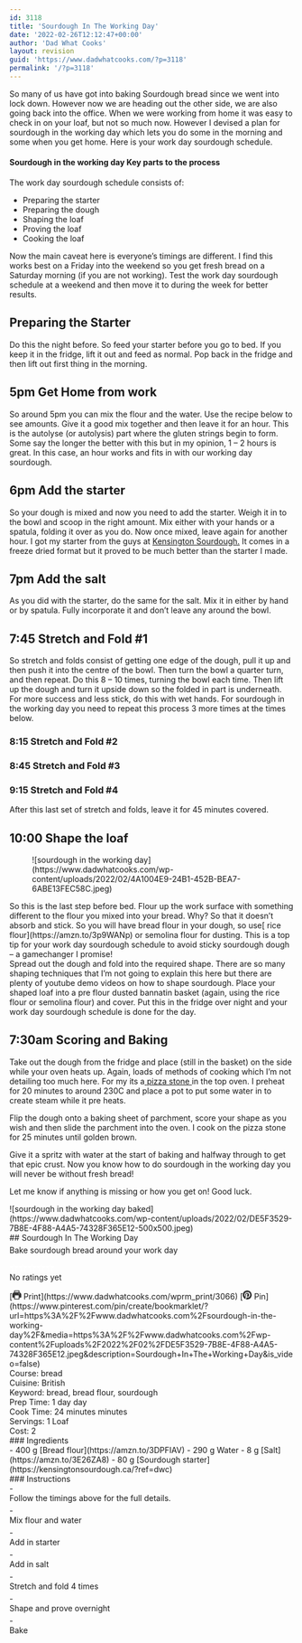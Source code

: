 ```yaml
---
id: 3118
title: 'Sourdough In The Working Day'
date: '2022-02-26T12:12:47+00:00'
author: 'Dad What Cooks'
layout: revision
guid: 'https://www.dadwhatcooks.com/?p=3118'
permalink: '/?p=3118'
---
```


So many of us have got into baking Sourdough bread since we went into lock down. However now we are heading out the other side, we are also going back into the office. When we were working from home it was easy to check in on your loaf, but not so much now. However I devised a plan for sourdough in the working day which lets you do some in the morning and some when you get home. Here is your work day sourdough schedule.

#### Sourdough in the working day Key parts to the process

The work day sourdough schedule consists of:

- Preparing the starter
- Preparing the dough
- Shaping the loaf
- Proving the loaf
- Cooking the loaf

Now the main caveat here is everyone’s timings are different. I find this works best on a Friday into the weekend so you get fresh bread on a Saturday morning (if you are not working). Test the work day sourdough schedule at a weekend and then move it to during the week for better results.

## Preparing the Starter

Do this the night before. So feed your starter before you go to bed. If you keep it in the fridge, lift it out and feed as normal. Pop back in the fridge and then lift out first thing in the morning.

## 5pm Get Home from work 

So around 5pm you can mix the flour and the water. Use the recipe below to see amounts. Give it a good mix together and then leave it for an hour. This is the autolyse (or autolysis) part where the gluten strings begin to form. Some say the longer the better with this but in my opinion, 1 – 2 hours is great. In this case, an hour works and fits in with our working day sourdough.

## 6pm Add the starter

So your dough is mixed and now you need to add the starter. Weigh it in to the bowl and scoop in the right amount. Mix either with your hands or a spatula, folding it over as you do. Now once mixed, leave again for another hour. I got my starter from the guys at [Kensington Sourdough.](https://kensingtonsourdough.ca/?ref=dwc) It comes in a freeze dried format but it proved to be much better than the starter I made.

## 7pm Add the salt

As you did with the starter, do the same for the salt. Mix it in either by hand or by spatula. Fully incorporate it and don’t leave any around the bowl.

## 7:45 Stretch and Fold #1

So stretch and folds consist of getting one edge of the dough, pull it up and then push it into the centre of the bowl. Then turn the bowl a quarter turn, and then repeat. Do this 8 – 10 times, turning the bowl each time. Then lift up the dough and turn it upside down so the folded in part is underneath. For more success and less stick, do this with wet hands. For sourdough in the working day you need to repeat this process 3 more times at the times below.

### 8:15 Stretch and Fold #2

### 8:45 Stretch and Fold #3

### 9:15 Stretch and Fold #4

After this last set of stretch and folds, leave it for 45 minutes covered.

## 10:00 Shape the loaf

<div class="wp-block-media-text alignwide has-media-on-the-right is-stacked-on-mobile"><figure class="wp-block-media-text__media">![sourdough in the working day](https://www.dadwhatcooks.com/wp-content/uploads/2022/02/4A1004E9-24B1-452B-BEA7-6ABE13FEC58C.jpeg)</figure><div class="wp-block-media-text__content">So this is the last step before bed. Flour up the work surface with something different to the flour you mixed into your bread. Why? So that it doesn’t absorb and stick. So you will have bread flour in your dough, so use[ rice flour](https://amzn.to/3p9WANp) or semolina flour for dusting. This is a top tip for your work day sourdough schedule to avoid sticky sourdough dough – a gamechanger I promise!

</div></div>Spread out the dough and fold into the required shape. There are so many shaping techniques that I’m not going to explain this here but there are plenty of youtube demo videos on how to shape sourdough. Place your shaped loaf into a pre flour dusted bannatin basket (again, using the rice flour or semolina flour) and cover. Put this in the fridge over night and your work day sourdough schedule is done for the day.

## 7:30am Scoring and Baking

Take out the dough from the fridge and place (still in the basket) on the side while your oven heats up. Again, loads of methods of cooking which I’m not detailing too much here. For my its a[ pizza stone ](https://www.dadwhatcooks.com/best-bbq-pizza-stone/)in the top oven. I preheat for 20 minutes to around 230C and place a pot to put some water in to create steam while it pre heats.

Flip the dough onto a baking sheet of parchment, score your shape as you wish and then slide the parchment into the oven. I cook on the pizza stone for 25 minutes until golden brown.

Give it a spritz with water at the start of baking and halfway through to get that epic crust. Now you know how to do sourdough in the working day you will never be without fresh bread!

Let me know if anything is missing or how you get on! Good luck.

<div class="wprm-recipe-container" data-recipe-id="3066" data-servings="1" id="wprm-recipe-container-3066"><div class="wprm-recipe wprm-recipe-template-dwc"><div class="wprm-recipe-image wprm-block-image-rounded">![sourdough in the working day baked](https://www.dadwhatcooks.com/wp-content/uploads/2022/02/DE5F3529-7B8E-4F88-A4A5-74328F365E12-500x500.jpeg)</div><div class="wprm-recipe-template-dwc-container"><div class="wprm-recipe-template-dwc-header">## Sourdough In The Working Day

<div class="wprm-spacer" style="height: 5px"></div><div class="wprm-recipe-summary wprm-block-text-normal"><span style="display: block;">Bake sourdough bread around your work day</span></div><div class="wprm-spacer" style="height: 15px"></div> <style>#wprm-recipe-user-rating-45 .wprm-rating-star.wprm-rating-star-full svg * { fill: #ffffff; }#wprm-recipe-user-rating-45 .wprm-rating-star.wprm-rating-star-33 svg * { fill: url(#wprm-recipe-user-rating-45-33); }#wprm-recipe-user-rating-45 .wprm-rating-star.wprm-rating-star-50 svg * { fill: url(#wprm-recipe-user-rating-45-50); }#wprm-recipe-user-rating-45 .wprm-rating-star.wprm-rating-star-66 svg * { fill: url(#wprm-recipe-user-rating-45-66); }linearGradient#wprm-recipe-user-rating-45-33 stop { stop-color: #ffffff; }linearGradient#wprm-recipe-user-rating-45-50 stop { stop-color: #ffffff; }linearGradient#wprm-recipe-user-rating-45-66 stop { stop-color: #ffffff; }</style><svg height="0" style="display:block;width:0px;height:0px" width="0" xmlns="http://www.w3.org/2000/svg"><defs><lineargradient id="wprm-recipe-user-rating-45-33"><stop offset="0%" stop-opacity="1"></stop><stop offset="33%" stop-opacity="1"></stop><stop offset="33%" stop-opacity="0"></stop><stop offset="100%" stop-opacity="0"></stop></lineargradient></defs><defs><lineargradient id="wprm-recipe-user-rating-45-50"><stop offset="0%" stop-opacity="1"></stop><stop offset="50%" stop-opacity="1"></stop><stop offset="50%" stop-opacity="0"></stop><stop offset="100%" stop-opacity="0"></stop></lineargradient></defs><defs><lineargradient id="wprm-recipe-user-rating-45-66"><stop offset="0%" stop-opacity="1"></stop><stop offset="66%" stop-opacity="1"></stop><stop offset="66%" stop-opacity="0"></stop><stop offset="100%" stop-opacity="0"></stop></lineargradient></defs></svg><div class="wprm-recipe-rating wprm-user-rating wprm-recipe-rating-separate wprm-user-rating-not-voted wprm-user-rating-allowed" data-average="0" data-count="0" data-decimals="2" data-recipe="3066" data-total="0" data-user="0" id="wprm-recipe-user-rating-45"><span aria-label="Rate this recipe 1 out of 5 stars" class="wprm-rating-star wprm-rating-star-1 wprm-rating-star-empty" data-color="#ffffff" data-rating="1" onblur="window.WPRecipeMaker.userRating.leave(this)" onclick="window.WPRecipeMaker.userRating.click(this, event)" onfocus="window.WPRecipeMaker.userRating.enter(this)" onkeypress="window.WPRecipeMaker.userRating.click(this, event)" onmouseenter="window.WPRecipeMaker.userRating.enter(this)" onmouseleave="window.WPRecipeMaker.userRating.leave(this)" role="button" style="font-size: 1em;" tabindex="0"><svg height="16px" viewbox="0 0 24 24" width="16px" x="0px" xmlns="http://www.w3.org/2000/svg" xmlns:xlink="http://www.w3.org/1999/xlink" y="0px"><g transform="translate(0, 0)"><polygon fill="none" points="12,2.6 15,9 21.4,9 16.7,13.9 18.6,21.4 12,17.6 5.4,21.4 7.3,13.9 2.6,9 9,9 " stroke="#ffffff" stroke-linecap="square" stroke-linejoin="miter" stroke-miterlimit="10" stroke-width="2"></polygon></g></svg></span><span aria-label="Rate this recipe 2 out of 5 stars" class="wprm-rating-star wprm-rating-star-2 wprm-rating-star-empty" data-color="#ffffff" data-rating="2" onblur="window.WPRecipeMaker.userRating.leave(this)" onclick="window.WPRecipeMaker.userRating.click(this, event)" onfocus="window.WPRecipeMaker.userRating.enter(this)" onkeypress="window.WPRecipeMaker.userRating.click(this, event)" onmouseenter="window.WPRecipeMaker.userRating.enter(this)" onmouseleave="window.WPRecipeMaker.userRating.leave(this)" role="button" style="font-size: 1em;" tabindex="0"><svg height="16px" viewbox="0 0 24 24" width="16px" x="0px" xmlns="http://www.w3.org/2000/svg" xmlns:xlink="http://www.w3.org/1999/xlink" y="0px"><g transform="translate(0, 0)"><polygon fill="none" points="12,2.6 15,9 21.4,9 16.7,13.9 18.6,21.4 12,17.6 5.4,21.4 7.3,13.9 2.6,9 9,9 " stroke="#ffffff" stroke-linecap="square" stroke-linejoin="miter" stroke-miterlimit="10" stroke-width="2"></polygon></g></svg></span><span aria-label="Rate this recipe 3 out of 5 stars" class="wprm-rating-star wprm-rating-star-3 wprm-rating-star-empty" data-color="#ffffff" data-rating="3" onblur="window.WPRecipeMaker.userRating.leave(this)" onclick="window.WPRecipeMaker.userRating.click(this, event)" onfocus="window.WPRecipeMaker.userRating.enter(this)" onkeypress="window.WPRecipeMaker.userRating.click(this, event)" onmouseenter="window.WPRecipeMaker.userRating.enter(this)" onmouseleave="window.WPRecipeMaker.userRating.leave(this)" role="button" style="font-size: 1em;" tabindex="0"><svg height="16px" viewbox="0 0 24 24" width="16px" x="0px" xmlns="http://www.w3.org/2000/svg" xmlns:xlink="http://www.w3.org/1999/xlink" y="0px"><g transform="translate(0, 0)"><polygon fill="none" points="12,2.6 15,9 21.4,9 16.7,13.9 18.6,21.4 12,17.6 5.4,21.4 7.3,13.9 2.6,9 9,9 " stroke="#ffffff" stroke-linecap="square" stroke-linejoin="miter" stroke-miterlimit="10" stroke-width="2"></polygon></g></svg></span><span aria-label="Rate this recipe 4 out of 5 stars" class="wprm-rating-star wprm-rating-star-4 wprm-rating-star-empty" data-color="#ffffff" data-rating="4" onblur="window.WPRecipeMaker.userRating.leave(this)" onclick="window.WPRecipeMaker.userRating.click(this, event)" onfocus="window.WPRecipeMaker.userRating.enter(this)" onkeypress="window.WPRecipeMaker.userRating.click(this, event)" onmouseenter="window.WPRecipeMaker.userRating.enter(this)" onmouseleave="window.WPRecipeMaker.userRating.leave(this)" role="button" style="font-size: 1em;" tabindex="0"><svg height="16px" viewbox="0 0 24 24" width="16px" x="0px" xmlns="http://www.w3.org/2000/svg" xmlns:xlink="http://www.w3.org/1999/xlink" y="0px"><g transform="translate(0, 0)"><polygon fill="none" points="12,2.6 15,9 21.4,9 16.7,13.9 18.6,21.4 12,17.6 5.4,21.4 7.3,13.9 2.6,9 9,9 " stroke="#ffffff" stroke-linecap="square" stroke-linejoin="miter" stroke-miterlimit="10" stroke-width="2"></polygon></g></svg></span><span aria-label="Rate this recipe 5 out of 5 stars" class="wprm-rating-star wprm-rating-star-5 wprm-rating-star-empty" data-color="#ffffff" data-rating="5" onblur="window.WPRecipeMaker.userRating.leave(this)" onclick="window.WPRecipeMaker.userRating.click(this, event)" onfocus="window.WPRecipeMaker.userRating.enter(this)" onkeypress="window.WPRecipeMaker.userRating.click(this, event)" onmouseenter="window.WPRecipeMaker.userRating.enter(this)" onmouseleave="window.WPRecipeMaker.userRating.leave(this)" role="button" style="font-size: 1em;" tabindex="0"><svg height="16px" viewbox="0 0 24 24" width="16px" x="0px" xmlns="http://www.w3.org/2000/svg" xmlns:xlink="http://www.w3.org/1999/xlink" y="0px"><g transform="translate(0, 0)"><polygon fill="none" points="12,2.6 15,9 21.4,9 16.7,13.9 18.6,21.4 12,17.6 5.4,21.4 7.3,13.9 2.6,9 9,9 " stroke="#ffffff" stroke-linecap="square" stroke-linejoin="miter" stroke-miterlimit="10" stroke-width="2"></polygon></g></svg></span><div class="wprm-recipe-rating-details wprm-block-text-normal">No ratings yet</div></div><div class="wprm-spacer" style="height: 15px"></div> [<span class="wprm-recipe-icon wprm-recipe-print-icon"><svg height="16px" viewbox="0 0 24 24" width="16px" x="0px" xmlns="http://www.w3.org/2000/svg" xmlns:xlink="http://www.w3.org/1999/xlink" y="0px"><g><path d="M19,5.09V1c0-0.552-0.448-1-1-1H6C5.448,0,5,0.448,5,1v4.09C2.167,5.569,0,8.033,0,11v7c0,0.552,0.448,1,1,1h4v4c0,0.552,0.448,1,1,1h12c0.552,0,1-0.448,1-1v-4h4c0.552,0,1-0.448,1-1v-7C24,8.033,21.833,5.569,19,5.09z M7,2h10v3H7V2z M17,22H7v-9h10V22z M18,10c-0.552,0-1-0.448-1-1c0-0.552,0.448-1,1-1s1,0.448,1,1C19,9.552,18.552,10,18,10z" fill="#333333"></path></g></svg></span> Print](https://www.dadwhatcooks.com/wprm_print/3066) [<span class="wprm-recipe-icon wprm-recipe-pin-icon"><svg height="16" viewbox="0 0 24 24" width="16" xmlns="http://www.w3.org/2000/svg"><g class="nc-icon-wrapper" fill="#333333"><path d="M12,0C5.4,0,0,5.4,0,12c0,5.1,3.2,9.4,7.6,11.2c-0.1-0.9-0.2-2.4,0-3.4c0.2-0.9,1.4-6,1.4-6S8.7,13,8.7,12 c0-1.7,1-2.9,2.2-2.9c1,0,1.5,0.8,1.5,1.7c0,1-0.7,2.6-1,4c-0.3,1.2,0.6,2.2,1.8,2.2c2.1,0,3.8-2.2,3.8-5.5c0-2.9-2.1-4.9-5-4.9 c-3.4,0-5.4,2.6-5.4,5.2c0,1,0.4,2.1,0.9,2.7c0.1,0.1,0.1,0.2,0.1,0.3c-0.1,0.4-0.3,1.2-0.3,1.4c-0.1,0.2-0.2,0.3-0.4,0.2 c-1.5-0.7-2.4-2.9-2.4-4.6c0-3.8,2.8-7.3,7.9-7.3c4.2,0,7.4,3,7.4,6.9c0,4.1-2.6,7.5-6.2,7.5c-1.2,0-2.4-0.6-2.8-1.4 c0,0-0.6,2.3-0.7,2.9c-0.3,1-1,2.3-1.5,3.1C9.6,23.8,10.8,24,12,24c6.6,0,12-5.4,12-12C24,5.4,18.6,0,12,0z" fill="#333333"></path></g></svg></span> Pin](https://www.pinterest.com/pin/create/bookmarklet/?url=https%3A%2F%2Fwww.dadwhatcooks.com%2Fsourdough-in-the-working-day%2F&media=https%3A%2F%2Fwww.dadwhatcooks.com%2Fwp-content%2Fuploads%2F2022%2F02%2FDE5F3529-7B8E-4F88-A4A5-74328F365E12.jpeg&description=Sourdough+In+The+Working+Day&is_video=false)<div class="wprm-spacer"></div><div class="wprm-recipe-meta-container wprm-recipe-tags-container wprm-recipe-details-container wprm-recipe-details-container-inline wprm-block-text-normal" style=""><div class="wprm-recipe-block-container wprm-recipe-block-container-inline wprm-block-text-normal wprm-recipe-tag-container wprm-recipe-course-container" style=""><span class="wprm-recipe-details-label wprm-block-text-faded wprm-recipe-tag-label wprm-recipe-course-label">Course: </span><span class="wprm-recipe-course wprm-block-text-normal">bread</span></div><div class="wprm-recipe-block-container wprm-recipe-block-container-inline wprm-block-text-normal wprm-recipe-tag-container wprm-recipe-cuisine-container" style=""><span class="wprm-recipe-details-label wprm-block-text-faded wprm-recipe-tag-label wprm-recipe-cuisine-label">Cuisine: </span><span class="wprm-recipe-cuisine wprm-block-text-normal">British</span></div><div class="wprm-recipe-block-container wprm-recipe-block-container-inline wprm-block-text-normal wprm-recipe-tag-container wprm-recipe-keyword-container" style=""><span class="wprm-recipe-details-label wprm-block-text-faded wprm-recipe-tag-label wprm-recipe-keyword-label">Keyword: </span><span class="wprm-recipe-keyword wprm-block-text-normal">bread, bread flour, sourdough</span></div></div><div class="wprm-recipe-meta-container wprm-recipe-times-container wprm-recipe-details-container wprm-recipe-details-container-inline wprm-block-text-normal" style=""><div class="wprm-recipe-block-container wprm-recipe-block-container-inline wprm-block-text-normal wprm-recipe-time-container wprm-recipe-prep-time-container" style=""><span class="wprm-recipe-details-label wprm-block-text-faded wprm-recipe-time-label wprm-recipe-prep-time-label">Prep Time: </span><span class="wprm-recipe-time wprm-block-text-normal"><span class="wprm-recipe-details wprm-recipe-details-days wprm-recipe-prep_time wprm-recipe-prep_time-days">1<span class="sr-only screen-reader-text wprm-screen-reader-text"> day</span></span> <span aria-hidden="true" class="wprm-recipe-details-unit wprm-recipe-details-unit-days wprm-recipe-prep_time-unit wprm-recipe-prep_timeunit-days">day</span></span></div><div class="wprm-recipe-block-container wprm-recipe-block-container-inline wprm-block-text-normal wprm-recipe-time-container wprm-recipe-cook-time-container" style=""><span class="wprm-recipe-details-label wprm-block-text-faded wprm-recipe-time-label wprm-recipe-cook-time-label">Cook Time: </span><span class="wprm-recipe-time wprm-block-text-normal"><span class="wprm-recipe-details wprm-recipe-details-minutes wprm-recipe-cook_time wprm-recipe-cook_time-minutes">24<span class="sr-only screen-reader-text wprm-screen-reader-text"> minutes</span></span> <span aria-hidden="true" class="wprm-recipe-details-unit wprm-recipe-details-minutes wprm-recipe-cook_time-unit wprm-recipe-cook_timeunit-minutes">minutes</span></span></div></div><div class="wprm-recipe-block-container wprm-recipe-block-container-inline wprm-block-text-normal wprm-recipe-servings-container" style=""><span class="wprm-recipe-details-label wprm-block-text-faded wprm-recipe-servings-label">Servings: </span><span class="wprm-recipe-servings-with-unit"><span aria-label="Adjust recipe servings" class="wprm-recipe-servings wprm-recipe-details wprm-recipe-servings-3066 wprm-recipe-servings-adjustable-tooltip wprm-block-text-normal" data-initial-servings="" data-recipe="3066">1</span> <span class="wprm-recipe-servings-unit wprm-recipe-details-unit wprm-block-text-normal">Loaf</span></span></div><div class="wprm-recipe-block-container wprm-recipe-block-container-inline wprm-block-text-normal wprm-recipe-cost-container" style=""><span class="wprm-recipe-details-label wprm-block-text-faded wprm-recipe-cost-label">Cost: </span><span class="wprm-recipe-details wprm-recipe-cost wprm-block-text-normal">2</span></div> </div><div class="wprm-recipe-ingredients-container wprm-recipe-ingredients-no-images wprm-recipe-3066-ingredients-container wprm-block-text-normal wprm-ingredient-style-regular wprm-recipe-images-before" data-recipe="3066" data-servings="1">### Ingredients

<div class="wprm-recipe-ingredient-group">- <span class="wprm-recipe-ingredient-amount">400</span> <span class="wprm-recipe-ingredient-unit">g</span> <span class="wprm-recipe-ingredient-name">[Bread flour](https://amzn.to/3DPFIAV)</span>
- <span class="wprm-recipe-ingredient-amount">290</span> <span class="wprm-recipe-ingredient-unit">g</span> <span class="wprm-recipe-ingredient-name">Water</span>
- <span class="wprm-recipe-ingredient-amount">8</span> <span class="wprm-recipe-ingredient-unit">g</span> <span class="wprm-recipe-ingredient-name">[Salt](https://amzn.to/3E26ZA8)</span>
- <span class="wprm-recipe-ingredient-amount">80</span> <span class="wprm-recipe-ingredient-unit">g</span> <span class="wprm-recipe-ingredient-name">[Sourdough starter](https://kensingtonsourdough.ca/?ref=dwc)</span>

</div></div><div class="wprm-recipe-instructions-container wprm-recipe-3066-instructions-container wprm-block-text-normal" data-recipe="3066">### Instructions

<div class="wprm-recipe-instruction-group">- <div class="wprm-recipe-instruction-text" style="margin-bottom: 5px"><span style="display: block;">Follow the timings above for the full details.</span></div>
- <div class="wprm-recipe-instruction-text" style="margin-bottom: 5px"><span style="display: block;">Mix flour and water</span></div>
- <div class="wprm-recipe-instruction-text" style="margin-bottom: 5px"><span style="display: block;">Add in starter</span></div>
- <div class="wprm-recipe-instruction-text" style="margin-bottom: 5px"><span style="display: block;">Add in salt</span></div>
- <div class="wprm-recipe-instruction-text" style="margin-bottom: 5px"><span style="display: block;">Stretch and fold 4 times</span></div>
- <div class="wprm-recipe-instruction-text" style="margin-bottom: 5px"><span style="display: block;">Shape and prove overnight</span></div>
- <div class="wprm-recipe-instruction-text" style="margin-bottom: 5px"><span style="display: block;">Bake</span></div>

</div></div> </div></div></div>